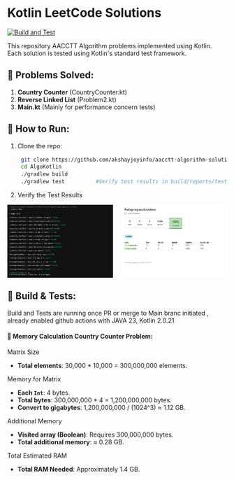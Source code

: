 # Kotlin LeetCode Solutions
[![Build and Test](https://github.com/akshayjoyinfo/aacctt-algorithm-solutions/actions/workflows/build.yaml/badge.svg)](https://github.com/akshayjoyinfo/aacctt-algorithm-solutions/actions/workflows/build.yaml)

This repository AACCTT Algorithm problems implemented using Kotlin. Each solution is tested using Kotlin's standard test framework.

## 📌 Problems Solved:
1. **Country Counter** (CountryCounter.kt)
2. **Reverse Linked List** (Problem2.kt)
3. **Main.kt** (Mainly for performance concern tests)

## 🚀 How to Run:
1. Clone the repo:
   ```sh
    git clone https://github.com/akshayjoyinfo/aacctt-algorithm-solutions.git
    cd AlgoKotlin
    ./gradlew build
    ./gradlew test          #Verify test results in build/reports/tests/test/index.html
   ```

2. Verify the Test Results

<div style="display: flex; justify-content: space-between;">
    <img src="docs/images/test-result-console.png" alt="Image 1" style="width: 48%;">
    <img src="docs/images/test-result-web.png" alt="Image 2" style="width: 48%;">
</div>


## 🚀 Build & Tests:

Build and Tests are running once PR or merge to Main branc initiated , already enabled github actions with JAVA 23, Kotlin 2.0.21




#### 🚀 Memory Calculation Country Counter Problem:

Matrix Size

- **Total elements**: 30,000 * 10,000 = 300,000,000 elements.

Memory for Matrix

- **Each `Int`**: 4 bytes.
- **Total bytes**: 300,000,000 * 4 = 1,200,000,000 bytes.
- **Convert to gigabytes**: 1,200,000,000 / (1024^3) ≈ 1.12 GB.

Additional Memory

- **Visited array (Boolean)**: Requires 300,000,000 bytes.
- **Total additional memory**: ≈ 0.28 GB.

Total Estimated RAM

- **Total RAM Needed**: Approximately 1.4 GB.
